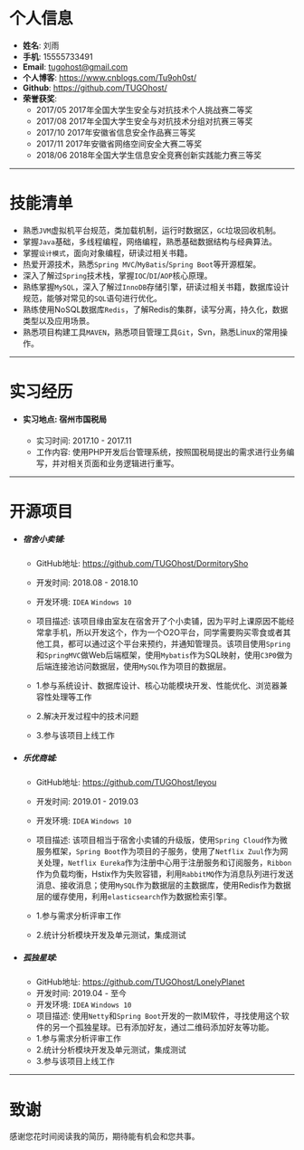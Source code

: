 # 个人信息
 - **姓名**: 刘雨
 - **手机**: 15555733491
 - **Email**: tugohost@gmail.com
 - **个人博客**: https://www.cnblogs.com/Tu9oh0st/
 - **Github**: https://github.com/TUGOhost/
 - **荣誉获奖**: 
   - 2017/05 2017年全国大学生安全与对抗技术个人挑战赛二等奖
   - 2017/08 2017年全国大学生安全与对抗技术分组对抗赛三等奖
   - 2017/10 2017年安徽省信息安全作品赛三等奖
   - 2017/11 2017年安徽省网络空间安全大赛二等奖
   - 2018/06 2018年全国大学生信息安全竞赛创新实践能力赛三等奖  
---
# 技能清单
- 熟悉`JVM`虚拟机平台规范，类加载机制，运行时数据区，`GC`垃圾回收机制。
- 掌握`Java`基础，多线程编程，网络编程，熟悉基础数据结构与经典算法。
- 掌握`设计模式`，面向对象编程，研读过相关书籍。
- 热爱开源技术，熟悉`Spring MVC`/`MyBatis`/`Spring Boot`等开源框架。
- 深入了解过`Spring`技术栈，掌握`IOC`/`DI`/`AOP`核心原理。
- 熟练掌握`MySQL`，深入了解过`InnoDB`存储引擎，研读过相关书籍，数据库设计规范，能够对常见的`SQL`语句进行优化。
- 熟练使用NoSQL数据库`Redis`，了解Redis的集群，读写分离，持久化，数据类型以及应用场景。
- 熟悉项目构建工具`MAVEN`，熟悉项目管理工具`Git`，Svn，熟悉Linux的常用操作。
---
# 实习经历
 - #### 实习地点: 宿州市国税局
    - 实习时间: 2017.10 - 2017.11
    - 工作内容: 使用PHP开发后台管理系统，按照国税局提出的需求进行业务编写，并对相关页面和业务逻辑进行重写。
---
# 开源项目
 - ##### 宿舍小卖铺:
   - GitHub地址: https://github.com/TUGOhost/DormitorySho
   - 开发时间: 2018.08 - 2018.10
   - 开发环境: `IDEA` `Windows 10`

   - 项目描述: 该项目缘由室友在宿舍开了个小卖铺，因为平时上课原因不能经常拿手机，所以开发这个，作为一个O2O平台，同学需要购买零食或者其他工具，都可以通过这个平台来预约，并通知管理员。该项目使用`Spring`和`SpringMVC`做Web后端框架，使用`Mybatis`作为SQL映射，使用`C3P0`做为后端连接池访问数据层，使用`MySQL`作为项目的数据层。

   - 1.参与系统设计、数据库设计、核心功能模块开发、性能优化、浏览器兼容性处理等工作
   - 2.解决开发过程中的技术问题
   - 3.参与该项目上线工作

- ##### 乐优商城:
  - GitHub地址: https://github.com/TUGOhost/leyou
  - 开发时间: 2019.01 - 2019.03
  - 开发环境: `IDEA` `Windows 10`
  - 项目描述: 该项目相当于宿舍小卖铺的升级版，使用`Spring Cloud`作为微服务框架，`Spring Boot`作为项目的子服务，使用了`Netflix Zuul`作为网关处理，`Netflix Eureka`作为注册中心用于注册服务和订阅服务，`Ribbon`作为负载均衡，Hstix作为失败容错，利用`RabbitMQ`作为消息队列进行发送消息、接收消息；使用`MySQL`作为数据层的主数据库，使用Redis作为数据层的缓存使用，利用`elasticsearch`作为数据检索引擎。

  - 1.参与需求分析评审工作
  - 2.统计分析模块开发及单元测试，集成测试
- ##### 孤独星球:
  - GitHub地址: https://github.com/TUGOhost/LonelyPlanet
  - 开发时间: 2019.04 - 至今
  - 开发环境: `IDEA` `Windows 10`
  - 项目描述: 使用`Netty`和`Spring Boot`开发的一款IM软件，寻找使用这个软件的另一个孤独星球。已有添加好友，通过二维码添加好友等功能。
  - 1.参与需求分析评审工作
  - 2.统计分析模块开发及单元测试，集成测试
  - 3.参与该项目上线工作
---
# 致谢
感谢您花时间阅读我的简历，期待能有机会和您共事。